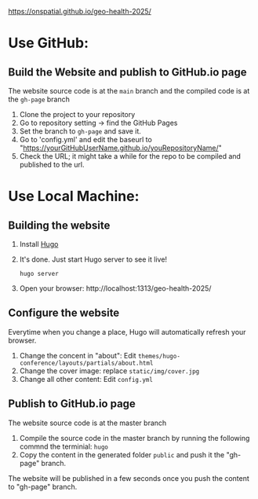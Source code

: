 https://onspatial.github.io/geo-health-2025/

# Use GitHub:

## Build the Website and publish to GitHub.io page

The website source code is at the `main` branch and the compiled code is at the `gh-page` branch

1. Clone the project to your repository
2. Go to repository setting -> find the GitHub Pages
3. Set the branch to `gh-page` and save it.
4. Go to 'config.yml' and edit the baseurl to "https://yourGitHubUserName.github.io/youRepositoryName/"
5. Check the URL; it might take a while for the repo to be compiled and published to the url.

# Use Local Machine:

## Building the website

1.  Install [Hugo](https://gohugo.io/getting-started/installing/)

2.  It's done. Just start Hugo server to see it live!

        hugo server

3.  Open your browser: http://localhost:1313/geo-health-2025/

## Configure the website

Everytime when you change a place, Hugo will automatically refresh your browser.

1. Change the concent in "about": Edit `themes/hugo-conference/layouts/partials/about.html`
2. Change the cover image: replace `static/img/cover.jpg`
3. Change all other content: Edit `config.yml`

## Publish to GitHub.io page

The website source code is at the master branch

1. Compile the source code in the master branch by running the following commnd the terminial: `hugo `
2. Copy the content in the generated folder `public` and push it the "gh-page" branch.

The website will be published in a few seconds once you push the content to "gh-page" branch.
